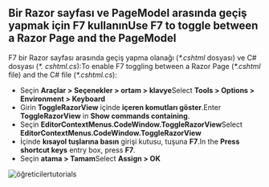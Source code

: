 <a name="f7"></a>
## <a name="use-f7-to-toggle-between-a-razor-page-and-the-pagemodel"></a><span data-ttu-id="9c388-101">Bir Razor sayfası ve PageModel arasında geçiş yapmak için F7 kullanın</span><span class="sxs-lookup"><span data-stu-id="9c388-101">Use F7 to toggle between a Razor Page and the PageModel</span></span>

<span data-ttu-id="9c388-102">F7 bir Razor sayfası arasında geçiş yapma olanağı (*\*.cshtml* dosyası) ve C# dosyası (*\*. cshtml.cs*):</span><span class="sxs-lookup"><span data-stu-id="9c388-102">To enable F7 toggling between a Razor Page (*\*.cshtml* file) and the C# file (*\*.cshtml.cs*):</span></span>

* <span data-ttu-id="9c388-103">Seçin **Araçlar > Seçenekler > ortam > klavye**</span><span class="sxs-lookup"><span data-stu-id="9c388-103">Select **Tools > Options > Environment > Keyboard**</span></span>
* <span data-ttu-id="9c388-104">Girin **ToggleRazorView** içinde **içeren komutları göster**.</span><span class="sxs-lookup"><span data-stu-id="9c388-104">Enter **ToggleRazorView** in **Show commands containing**.</span></span>
* <span data-ttu-id="9c388-105">Seçin **EditorContextMenus.CodeWindow.ToggleRazorView**</span><span class="sxs-lookup"><span data-stu-id="9c388-105">Select **EditorContextMenus.CodeWindow.ToggleRazorView**</span></span>
* <span data-ttu-id="9c388-106">İçinde **kısayol tuşlarına basın** girişi kutusu, tuşuna **F7**.</span><span class="sxs-lookup"><span data-stu-id="9c388-106">In the **Press shortcut keys** entry box, press **F7**.</span></span>
* <span data-ttu-id="9c388-107">Seçin **atama > Tamam**</span><span class="sxs-lookup"><span data-stu-id="9c388-107">Select **Assign > OK**</span></span>

![<span data-ttu-id="9c388-108">öğreticiler</span><span class="sxs-lookup"><span data-stu-id="9c388-108">tutorials</span></span> ](~/tutorials/razor-pages/razor-pages-start/_static/F7.png)
<!-- 
![preceding instructions](~/includes/RP/_static/F7.png)

![_static/F7.pngs](_static/F7.png)
-->
